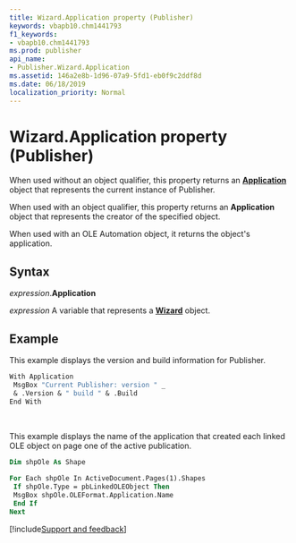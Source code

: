 ```yaml
---
title: Wizard.Application property (Publisher)
keywords: vbapb10.chm1441793
f1_keywords:
- vbapb10.chm1441793
ms.prod: publisher
api_name:
- Publisher.Wizard.Application
ms.assetid: 146a2e8b-1d96-07a9-5fd1-eb0f9c2ddf8d
ms.date: 06/18/2019
localization_priority: Normal
---
```



# Wizard.Application property (Publisher)

When used without an object qualifier, this property returns an **[Application](Publisher.Application.md)** object that represents the current instance of Publisher. 

When used with an object qualifier, this property returns an **Application** object that represents the creator of the specified object. 

When used with an OLE Automation object, it returns the object's application.


## Syntax

_expression_.**Application**

_expression_ A variable that represents a **[Wizard](Publisher.Wizard.md)** object.


## Example

This example displays the version and build information for Publisher.

```vb
With Application 
 MsgBox "Current Publisher: version " _ 
 & .Version & " build " & .Build 
End With
```

<br/>

This example displays the name of the application that created each linked OLE object on page one of the active publication.

```vb
Dim shpOle As Shape 
 
For Each shpOle In ActiveDocument.Pages(1).Shapes 
 If shpOle.Type = pbLinkedOLEObject Then 
 MsgBox shpOle.OLEFormat.Application.Name 
 End If 
Next
```

[!include[Support and feedback](~/includes/feedback-boilerplate.md)]